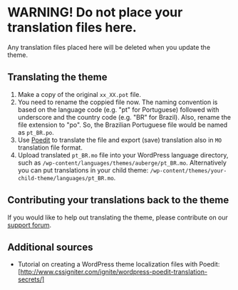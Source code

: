 # WARNING! Do not place your translation files here.

Any translation files placed here will be deleted when you update the theme.

## Translating the theme

1. Make a copy of the original `xx_XX.pot` file.
2. You need to rename the coppied file now. The naming convention is based on the language code (e.g. "pt" for Portuguese) followed with underscore and the country code (e.g. "BR" for Brazil). Also, rename the file extension to "po". So, the Brazilian Portuguese file would be named as `pt_BR.po`.
3. Use [Poedit](http://www.poedit.net/) to translate the file and export (save) translation also in `MO` translation file format.
4. Upload translated `pt_BR.mo` file into your WordPress language directory, such as `/wp-content/languages/themes/auberge/pt_BR.mo`. Alternatively you can put translations in your child theme: `/wp-content/themes/your-child-theme/languages/pt_BR.mo`.

## Contributing your translations back to the theme

If you would like to help out translating the theme, please contribute on our [support forum](http://support.webmandesign.eu/).

## Additional sources

* Tutorial on creating a WordPress theme localization files with Poedit: [http://www.cssigniter.com/ignite/wordpress-poedit-translation-secrets/]